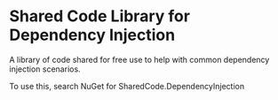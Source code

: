 # Shared Code Library for Dependency Injection

A library of code shared for free use to help with common dependency injection scenarios.

To use this, search NuGet for SharedCode.DependencyInjection
